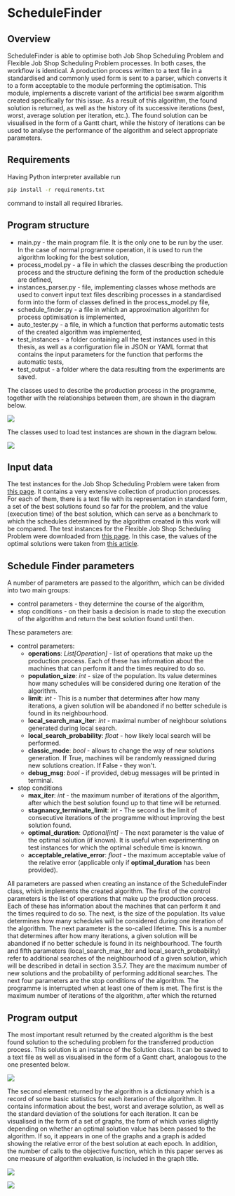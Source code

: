 # ScheduleFinder

## Overview
ScheduleFinder is able to optimise both Job Shop Scheduling Problem and Flexible Job Shop Scheduling Problem processes. In both cases, the workflow is identical. A production process written to a text file in a standardised and commonly used form is sent to a parser, which converts it to a form acceptable to the module performing the optimisation. This module, implements a discrete variant of the artificial bee swarm algorithm created specifically for this issue. As a result of this algorithm, the found solution is returned, as well as the history of its successive iterations (best, worst, average solution per iteration, etc.).  The found solution can be visualised in the form of a Gantt chart, while the history of iterations can be used to analyse the performance of the algorithm and select appropriate parameters.

## Requirements
Having Python interpreter available run
``` bash
pip install -r requirements.txt
```
command to install all required libraries.

## Program structure
- main.py - the main program file. It is the only one to be run by the user. In the case of normal programme operation, it is used to run the algorithm looking for the best solution,
- process_model.py - a file in which the classes describing the production process and the structure defining the form of the production schedule are defined,
- instances_parser.py - file, implementing classes whose methods are used to convert input text files describing processes in a standardised form into the form of classes defined in the process_model.py file,
- schedule_finder.py - a file in which an approximation algorithm for process optimisation is implemented,
- auto_tester.py - a file, in which a function that performs automatic tests of the created algorithm was implemented,
- test_instances - a folder containing all the test instances used in this thesis, as well as a configuration file in JSON or YAML format that contains the input parameters for the function that performs the automatic tests,
- test_output - a folder where the data resulting from the experiments are saved.

The classes used to describe the production process in the programme, together with the relationships between them, are shown in the diagram below.

![](images/diagram_1.png)

The classes used to load test instances are shown in the diagram below. 

![](images/diagram_2.png)

## Input data
The test instances for the Job Shop Scheduling Problem were taken from [this page](http://jobshop.jjvh.nl/). It contains a very extensive collection of production processes. For each of them, there is a text file with its representation in standard form, a set of the best solutions found so far for the problem, and the value (execution time) of the best solution, which can serve as a benchmark to which the schedules determined by the algorithm created in this work will be compared. The test instances for the Flexible Job Shop Scheduling Problem were downloaded from [this page](https://openhsu.ub.hsu-hh.de/entities/publication/436). In this case, the values of the optimal solutions were taken from [this article](https://d-nb.info/1023241773/34).

## Schedule Finder parameters
A number of parameters are passed to the algorithm, which can be divided into two main groups:
- control parameters - they determine the course of the algorithm,
- stop conditions - on their basis a decision is made to stop the execution of the algorithm and return the best solution found until then.

These parameters are:
- control parameters:
  - **operations**: *List[Operation]* - list of operations that make up the production process.  Each of these has information about the machines that can perform it and the times required to do so.
  - **population_size**: *int* -  size of the population. Its value determines how many schedules will be considered during one iteration of the algorithm.
  - **limit**: *int* - This is a number that determines after how many iterations, a given solution will be abandoned if no better schedule is found in its neighbourhood.
  - **local_search_max_iter**: *int* - maximal number of neighbour solutions generated during local search.
  - **local_search_probability**: *float* - how likely local search will be performed.
  - **classic_mode**: *bool* - allows to change the way of new solutions generation. If True, machines will be randomly reassigned during new solutions creation. If False - they won't.
  - **debug_msg**: *bool* - if provided, debug messages will be printed in terminal.
- stop conditions
  - **max_iter**: *int* - the maximum number of iterations of the algorithm, after which the best solution found up to that time will be returned.
  - **stagnancy_terminate_limit**: *int* - The second is the limit of consecutive iterations of the programme without improving the best solution found.
  - **optimal_duration**: *Optional[int]* - The next parameter is the value of the optimal solution (if known). It is useful when experimenting on test instances for which the optimal schedule time is known.
  - **acceptable_relative_error**: *float* - the maximum acceptable value of the relative error (applicable only if **optimal_duration** has been provided).

All parameters are passed when creating an instance of the ScheduleFinder class, which implements the created algorithm. 
The first of the control parameters is the list of operations that make up the production process. Each of these has information about the machines that can perform it and the times required to do so. The next, is the size of the population. Its value determines how many schedules will be considered during one iteration of the algorithm. The next parameter is the so-called lifetime. This is a number that determines after how many iterations, a given solution will be abandoned if no better schedule is found in its neighbourhood. The fourth and fifth parameters (local_search_max_iter and local_search_probability) refer to additional searches of the neighbourhood of a given solution, which will be described in detail in section 3.5.7. They are the maximum number of new solutions and the probability of performing additional searches. 
The next four parameters are the stop conditions of the algorithm. The programme is interrupted when at least one of them is met. The first is the maximum number of iterations of the algorithm, after which the returned

## Program output
The most important result returned by the created algorithm is the best found solution to the scheduling problem for the transferred production process. This solution is an instance of the Solution class. It can be saved to a text file as well as visualised in the form of a Gantt chart, analogous to the one presented below.

![](images/sample_solution.png)

The second element returned by the algorithm is a dictionary which is a record of some basic statistics for each iteration of the algorithm. It contains information about the best, worst and average solution, as well as the standard deviation of the solutions for each iteration. It can be visualised in the form of a set of graphs, the form of which varies slightly depending on whether an optimal solution value has been passed to the algorithm. If so, it appears in one of the graphs and a graph is added showing the relative error of the best solution at each epoch. In addition, the number of calls to the objective function, which in this paper serves as one measure of algorithm evaluation, is included in the graph title.

![](images/sample_solution_statistics_with_optimal_solution.png)

![](images/sample_solution_statistics_without_optimal_solution.png)